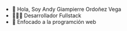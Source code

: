 - 👋 Hola, Soy Andy Giampierre Ordoñez Vega
- 👨🏻‍💻 Desarrollador Fullstack
- 🎯 Enfocado a la programción web
